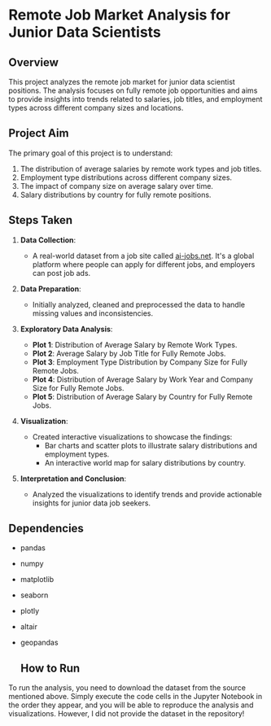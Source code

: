 # Remote Job Market Analysis for Junior Data Scientists

## Overview

This project analyzes the remote job market for junior data scientist positions. The analysis focuses on fully remote job opportunities and aims to provide insights into trends related to salaries, job titles, and employment types across different company sizes and locations.

## Project Aim

The primary goal of this project is to understand:
1. The distribution of average salaries by remote work types and job titles.
2. Employment type distributions across different company sizes.
3. The impact of company size on average salary over time.
4. Salary distributions by country for fully remote positions.

## Steps Taken

1. **Data Collection**:
   - A real-world dataset from a job site called [ai-jobs.net](https://ai-jobs.net/). It's a global platform where people can apply for different jobs, and employers can post job ads.

2. **Data Preparation**:
   - Initially analyzed, cleaned and preprocessed the data to handle missing values and inconsistencies.

3. **Exploratory Data Analysis**:
   - **Plot 1**: Distribution of Average Salary by Remote Work Types.
   - **Plot 2**: Average Salary by Job Title for Fully Remote Jobs.
   - **Plot 3**: Employment Type Distribution by Company Size for Fully Remote Jobs.
   - **Plot 4**: Distribution of Average Salary by Work Year and Company Size for Fully Remote Jobs.
   - **Plot 5**: Distribution of Average Salary by Country for Fully Remote Jobs.

4. **Visualization**:
   - Created interactive visualizations to showcase the findings:
     - Bar charts and scatter plots to illustrate salary distributions and employment types.
     - An interactive world map for salary distributions by country.

5. **Interpretation and Conclusion**:
   - Analyzed the visualizations to identify trends and provide actionable insights for junior data job seekers.


## Dependencies

- pandas
- numpy
- matplotlib
- seaborn
- plotly
- altair
- geopandas

  ## How to Run

To run the analysis, you need to download the dataset from the source mentioned above. Simply execute the code cells in the Jupyter Notebook in the order they appear, and you will be able to reproduce the analysis and visualizations. However, I did not provide the dataset in the repository!
